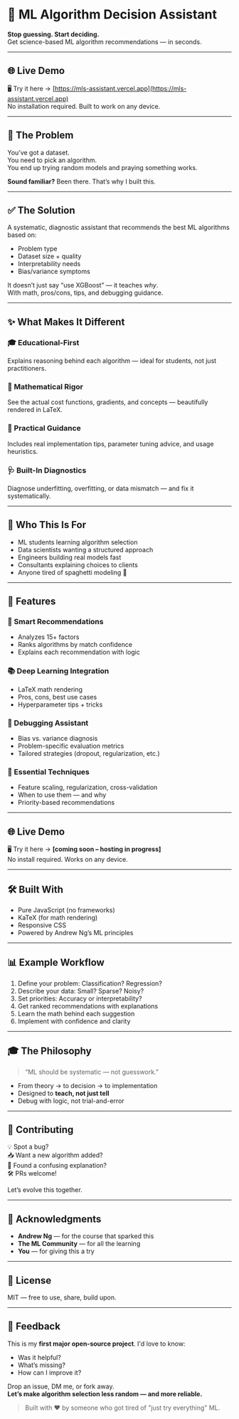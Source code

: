 # 🧠 ML Algorithm Decision Assistant

**Stop guessing. Start deciding.**  
Get science-based ML algorithm recommendations — in seconds.

---

## 🌐 Live Demo

🖥️ Try it here → [https://mls-assistant.vercel.app](https://mls-assistant.vercel.app)  
No installation required. Built to work on any device.

---

## 🤯 The Problem

You’ve got a dataset.  
You need to pick an algorithm.  
You end up trying random models and praying something works.  

**Sound familiar?** Been there. That’s why I built this.

---

## ✅ The Solution

A systematic, diagnostic assistant that recommends the best ML algorithms based on:

- Problem type
- Dataset size + quality
- Interpretability needs
- Bias/variance symptoms

It doesn’t just say “use XGBoost” — it teaches *why*.  
With math, pros/cons, tips, and debugging guidance.

---

## ✨ What Makes It Different

### 🎓 Educational-First
Explains reasoning behind each algorithm — ideal for students, not just practitioners.

### 🧮 Mathematical Rigor
See the actual cost functions, gradients, and concepts — beautifully rendered in LaTeX.

### 🔧 Practical Guidance
Includes real implementation tips, parameter tuning advice, and usage heuristics.

### 🩺 Built-In Diagnostics
Diagnose underfitting, overfitting, or data mismatch — and fix it systematically.

---

## 👥 Who This Is For

- ML students learning algorithm selection
- Data scientists wanting a structured approach
- Engineers building real models fast
- Consultants explaining choices to clients
- Anyone tired of spaghetti modeling 🍝

---

## 🚀 Features

### 🎯 Smart Recommendations
- Analyzes 15+ factors
- Ranks algorithms by match confidence
- Explains each recommendation with logic

### 📚 Deep Learning Integration
- LaTeX math rendering
- Pros, cons, best use cases
- Hyperparameter tips + tricks

### 🧠 Debugging Assistant
- Bias vs. variance diagnosis
- Problem-specific evaluation metrics
- Tailored strategies (dropout, regularization, etc.)

### 🧰 Essential Techniques
- Feature scaling, regularization, cross-validation
- When to use them — and why
- Priority-based recommendations

---

## 🌐 Live Demo
🖥️ Try it here → **[coming soon – hosting in progress]**  
No install required. Works on any device.

---

## 🛠️ Built With

- Pure JavaScript (no frameworks)
- KaTeX (for math rendering)
- Responsive CSS
- Powered by Andrew Ng’s ML principles

---

## 📊 Example Workflow

1. Define your problem: Classification? Regression?
2. Describe your data: Small? Sparse? Noisy?
3. Set priorities: Accuracy or interpretability?
4. Get ranked recommendations with explanations
5. Learn the math behind each suggestion
6. Implement with confidence and clarity

---

## 🎓 The Philosophy

> “ML should be systematic — not guesswork.”

- From theory → to decision → to implementation
- Designed to **teach, not just tell**
- Debug with logic, not trial-and-error

---

## 🤝 Contributing

💡 Spot a bug?  
📥 Want a new algorithm added?  
📘 Found a confusing explanation?  
🛠 PRs welcome!

Let’s evolve this together.

---

## 🙏 Acknowledgments

- **Andrew Ng** — for the course that sparked this  
- **The ML Community** — for all the learning  
- **You** — for giving this a try

---

## 📄 License

MIT — free to use, share, build upon.

---

## 💬 Feedback

This is my **first major open-source project**. I'd love to know:

- Was it helpful?
- What’s missing?
- How can I improve it?

Drop an issue, DM me, or fork away.  
**Let’s make algorithm selection less random — and more reliable.**

> Built with ❤️ by someone who got tired of "just try everything" ML.
